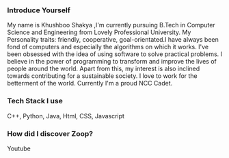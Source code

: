 ### Introduce Yourself
My name is Khushboo Shakya ,I'm currently pursuing B.Tech in Computer Science and Engineering from Lovely Professional University. My Personality traits: friendly, cooperative, goal-orientated.I have always been fond of computers and especially the algorithms on which it works. I've been obsessed with the idea of using software to solve practical problems. I believe in the power of programming to transform and improve the lives of people around the world. Apart from this, my interest is also inclined towards contributing for a sustainable society. I love to work for the betterment of the world. Currently I'm a proud NCC Cadet.

### Tech Stack I use
C++, Python, Java, Html, CSS, Javascript

### How did I discover Zoop?
Youtube
